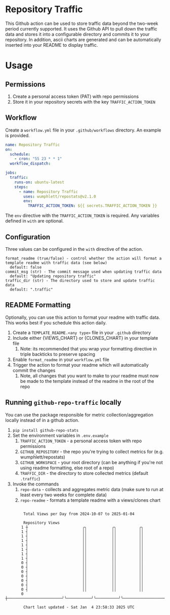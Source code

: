 # Repository Traffic

This Github action can be used to store traffic data beyond the two-week period currently supported.
It uses the Github API to pull down the traffic data and stores it into a configurable directory and commits it to your 
repository. In addition, ascii charts are generated and can be automatically inserted into your README to display traffic.

# Usage
## Permissions
1. Create a personal access token (PAT) with repo permissions
2. Store it in your repository secrets with the key `TRAFFIC_ACTION_TOKEN`

## Workflow
Create a `workflow.yml` file in your `.github/workflows` directory. An example is provided.

```yaml
name: Repository Traffic
on:
  schedule:
    - cron: "55 23 * * 1"
  workflow_dispatch:

jobs:
  traffic:
    runs-on: ubuntu-latest
    steps:
      - name: Repository Traffic
        uses: wumphlett/repostats@v2.1.0
        env:
          TRAFFIC_ACTION_TOKEN: ${{ secrets.TRAFFIC_ACTION_TOKEN }}
```
The `env` directive with the `TRAFFIC_ACTION_TOKEN` is required. Any variables defined in `with` are optional.

## Configuration
Three values can be configured in the `with` directive of the action.
```
format_readme (true/false) - control whether the action will format a template readme with traffic data (see below)
  default: false
commit_msg (str) - The commit message used when updating traffic data
  default: "Updating repository traffic"
traffic_dir (str) - The directory used to store and update traffic data
  default: ".traffic"
```

## README Formatting
Optionally, you can use this action to format your readme with traffic data. This works best if you schedule this action
daily.

1. Create a `TEMPLATE_README.<any type>` file in your `.github` directory
2. Include either {VIEWS_CHART} or {CLONES_CHART} in your template file
   1. Note: its recommended that you wrap your formatting directive in triple backticks to preserve spacing
3. Enable `format_readme` in your `workflow.yml` file
4. Trigger the action to format your readme which will automatically commit the changes
   1. Note, all changes that you want to make to your readme must now be made to the template instead of the readme in the root of the repo

## Running `github-repo-traffic` locally
You can use the package responsible for metric collection/aggregation locally instead of in a github action.

1. `pip install github-repo-stats`
2. Set the environment variables in `.env.example`
   1. `TRAFFIC_ACTION_TOKEN` - a personal access token with repo permissions
   2. `GITHUB_REPOSITORY` - the repo you're trying to collect metrics for (e.g. wumphlett/repostats)
   3. `GITHUB_WORKSPACE` - your root directory (can be anything if you're not using readme formatting, else root of a repo)
   4. `TRAFFIC_DIR` - the directory to store collected metrics (default `.traffic`)
3. Invoke the commands
   1. `repo-data` - collects and aggregates metric data (make sure to run at least every two weeks for complete data)
   2. `repo-readme` - formats a template readme with a views/clones chart

```

        Total Views per Day from 2024-10-07 to 2025-01-04

        Repository Views
       1 ┼                        ╭╮           ╭╮          ╭╮
       1 ┤                        ││           ││          ││
       1 ┤                        ││           ││          ││
       1 ┤                        ││           ││          ││
       1 ┤                        ││           ││          ││
       1 ┤                        ││           ││          ││
       1 ┤                        ││           ││          ││
       1 ┤                        ││           ││          ││
       0 ┤                        ││           ││          ││
       0 ┤                        ││           ││          ││
       0 ┤                        ││           ││          ││
       0 ┤                        ││           ││          ││
       0 ┤                        ││           ││          ││
       0 ┤                        ││           ││          ││
       0 ┤                        ││           ││          ││
       0 ┼────────────────────────╯╰───────────╯╰──────────╯╰──────────────────────────────────────

        Chart last updated - Sat Jan  4 23:58:33 2025 UTC
        
```
